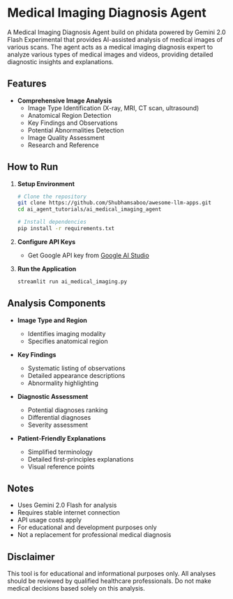 # Medical Imaging Diagnosis Agent

A Medical Imaging Diagnosis Agent build on phidata powered by Gemini 2.0 Flash Experimental that provides AI-assisted analysis of medical images of various scans. The agent acts as a medical imaging diagnosis expert to analyze various types of medical images and videos, providing detailed diagnostic insights and explanations.

## Features

- **Comprehensive Image Analysis**
  - Image Type Identification (X-ray, MRI, CT scan, ultrasound)
  - Anatomical Region Detection
  - Key Findings and Observations
  - Potential Abnormalities Detection
  - Image Quality Assessment
  - Research and Reference

## How to Run

1. **Setup Environment**
   ```bash
   # Clone the repository
   git clone https://github.com/Shubhamsaboo/awesome-llm-apps.git
   cd ai_agent_tutorials/ai_medical_imaging_agent

   # Install dependencies
   pip install -r requirements.txt
   ```

2. **Configure API Keys**
   - Get Google API key from [Google AI Studio](https://aistudio.google.com)

3. **Run the Application**
   ```bash
   streamlit run ai_medical_imaging.py
   ```

## Analysis Components

- **Image Type and Region**
  - Identifies imaging modality
  - Specifies anatomical region

- **Key Findings**
  - Systematic listing of observations
  - Detailed appearance descriptions
  - Abnormality highlighting

- **Diagnostic Assessment**
  - Potential diagnoses ranking
  - Differential diagnoses
  - Severity assessment

- **Patient-Friendly Explanations**
  - Simplified terminology
  - Detailed first-principles explanations
  - Visual reference points

## Notes

- Uses Gemini 2.0 Flash for analysis
- Requires stable internet connection
- API usage costs apply
- For educational and development purposes only
- Not a replacement for professional medical diagnosis

## Disclaimer

This tool is for educational and informational purposes only. All analyses should be reviewed by qualified healthcare professionals. Do not make medical decisions based solely on this analysis.